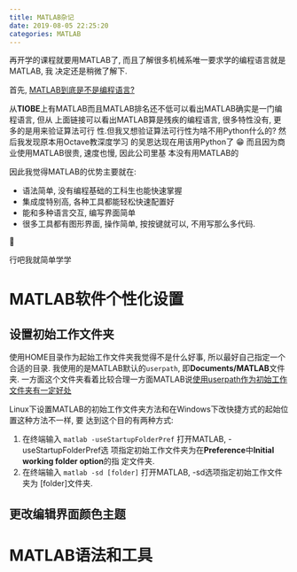 ```yaml
---
title: MATLAB杂记
date: 2019-08-05 22:25:20
categories: MATLAB
---
```


再开学的课程就要用MATLAB了, 而且了解很多机械系唯一要求学的编程语言就是MATLAB, 我
决定还是稍微了解下.

<!-- More -->

首先, [MATLAB到底是不是编程语言?](https://www.zhihu.com/question/37824202/answer/767114071)

从**TIOBE**上有MATLAB而且MATLAB排名还不低可以看出MATLAB确实是一门编程语言, 但从
上面链接可以看出MATLAB算是残疾的编程语言, 很多特性没有, 更多的是用来验证算法可行
性.但我又想验证算法可行性为啥不用Python什么的? 然后我发现原本用Octave教深度学习
的吴恩达现在用该用Python了 😁 而且因为商业使用MATLAB很贵, 速度也慢, 因此公司里基
本没有用MATLAB的

因此我觉得MATLAB的优势主要就在:

- 语法简单, 没有编程基础的工科生也能快速掌握
- 集成度特别高, 各种工具都能轻松快速配置好
- 能和多种语言交互, 编写界面简单
- 很多工具都有图形界面, 操作简单, 按按键就可以, 不用写那么多代码.

🤦‍

行吧我就简单学学

# MATLAB软件个性化设置

## 设置初始工作文件夹

使用HOME目录作为起始工作文件夹我觉得不是什么好事, 所以最好自己指定一个合适的目录. 我使用的是MATLAB默认的`userpath`, 即**Documents/MATLAB**文件夹. 一方面这个文件夹看着比较合理一方面MATLAB说[使用userpath作为初始工作文件夹有一定好处](https://ww2.mathworks.cn/help/matlab/matlab_env/matlab-startup-folder.html#bujzf43)

Linux下设置MATLAB的初始工作文件夹方法和在Windows下改快捷方式的起始位置这种方法不一样, 要
达到这个目的有两种方式:

1. 在终端输入 `matlab -useStartupFolderPref` 打开MATLAB, -useStartupFolderPref选
   项指定初始工作文件夹为在**Preference**中**Initial working folder option**的指
   定文件夹.
2. 在终端输入 `matlab -sd [folder]` 打开MATLAB, -sd选项指定初始工作文件夹为
   [folder]文件夹.
   
## 更改编辑界面颜色主题

# MATLAB语法和工具